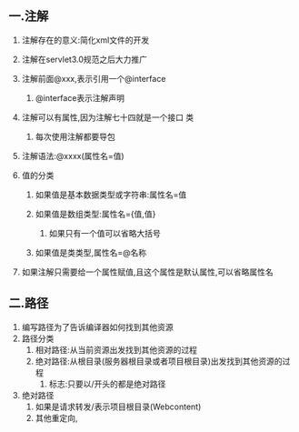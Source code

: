 ## 一.注解
1. 注解存在的意义:简化xml文件的开发
2. 注解在servlet3.0规范之后大力推广
3. 注解前面@xxx,表示引用一个@interface
	1. @interface表示注解声明
4.	注解可以有属性,因为注解七十四就是一个接口 类
	1.	每次使用注解都要导包

5.	注解语法:@xxxx(属性名=值)
6.	值的分类
	1.	如果值是基本数据类型或字符串:属性名=值
	2.	如果值是数组类型:属性名={值,值}
		1.	如果只有一个值可以省略大括号

	3.	如果值是类类型,属性名=@名称

7.	如果注解只需要给一个属性赋值,且这个属性是默认属性,可以省略属性名

## 二.路径
1. 编写路径为了告诉编译器如何找到其他资源
2. 路径分类
	1. 相对路径:从当前资源出发找到其他资源的过程
	2. 绝对路径:从根目录(服务器根目录或者项目根目录)出发找到其他资源的过程
		1. 标志:只要以/开头的都是绝对路径
3. 绝对路径
	1. 如果是请求转发/表示项目根目录(Webcontent)
	2. 其他重定向,<img/><script/><style/>,location,href等/表示服务器根目录(tomcat/webapps 文件夹)
4. 如果客户端请求的控制器,控制器转发到JSP后,jsp如果使用相对路径,需要按照控制器的路径去找其他资源
	1. 保险方法:使用绝对路径,可以防止上面的问题